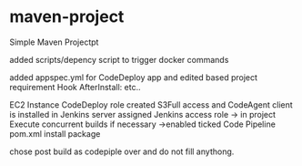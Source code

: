 # maven-project

Simple Maven Projectpt

added scripts/depency script to trigger docker commands

added appspec.yml for CodeDeploy app and edited based project requirement
Hook
AfterInstall: etc..

EC2 Instance CodeDeploy role created S3Full access and CodeAgent client is installed
in Jenkins server assigned Jenkins access role -> 
in project 
Execute concurrent builds if necessary ->enabled
ticked Code Pipeline
pom.xml install package

chose post build as codepiple over and do not fill anythong.

